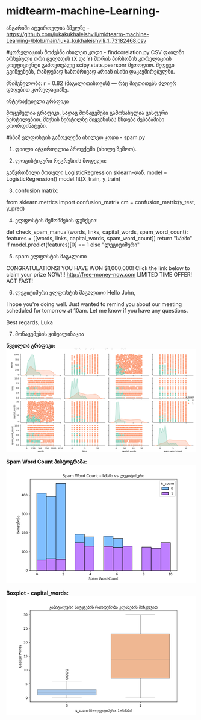 # midtearm-machine-Learning-


ანგარიში ატვირთულია ბმულზე - https://github.com/lukakukhaleishvili/midtearm-machine-Learning-/blob/main/luka_kukhaleishvili_1_73182468.csv

#კორელაციის მოძებნა იხილეთ კოდი - findcorelation.py
CSV ფაილში არსებული ორი ცვლადის (X და Y) შორის პირსონის კორელაციის კოეფიციენტი გამოვთვალე scipy.stats.pearsonr მეთოდით. შედეგი გვიჩვენებს, რამდენად ხაზობრივად არიან ისინი დაკავშირებულნი.

მნიშვნელობა: r = 0.82 (მაგალითისთვის) — რაც მიუთითებს ძლიერ დადებით კორელაციაზე.

ინტერაქტიული გრაფიკი

მოცემულია გრაფიკი, სადაც მონაცემები გამოსახულია ცისფერი წერტილებით. მაუსის წერტილზე მიყვანისას ჩნდება შესაბამისი კოორდინატები.



#სპამ ელფოსტის გამოვლენა  იხილეთ კოდი - spam.py

1. ფაილი ატვირთულია პროექტში (იხილე ზემოთ).

2. ლოგისტიკური რეგრესიის მოდელი:
   
გაწვრთნილი მოდელი LogisticRegression sklearn-დან.
model = LogisticRegression()
model.fit(X_train, y_train)

3. confusion matrix:
   
from sklearn.metrics import confusion_matrix
cm = confusion_matrix(y_test, y_pred)

4. ელფოსტის შემოწმების ფუნქცია:
   
def check_spam_manual(words, links, capital_words, spam_word_count):
    features = [[words, links, capital_words, spam_word_count]]
    return "სპამი" if model.predict(features)[0] == 1 else "ლეგიტიმური"



5. spam ელფოსტის მაგალითი

CONGRATULATIONS! YOU HAVE WON $1,000,000! 
Click the link below to claim your prize NOW!!!
http://free-money-now.com
LIMITED TIME OFFER! ACT FAST!


6. ლეგიტიმური ელფოსტის მაგალითი
Hello John,

I hope you're doing well. 
Just wanted to remind you about our meeting scheduled for tomorrow at 10am. 
Let me know if you have any questions.

Best regards,
Luka





7. მონაცემების ვიზუალიზაცია

**წყვილთა გრაფიკი:**
![pairplot](წყვილთაგრაფიკი.png)

**Spam Word Count ჰისტოგრამა:**
![hist_spam_words](სპამისშედარებალეგიტიმურთან.png)

**Boxplot - capital_words:**
![boxplot_capital_words](სიტყვებისრაოდენობა.png)
